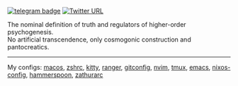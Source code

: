 [![telegram badge](https://img.shields.io/badge/%40vyorkin-telegram-%23fff)](https://t.me/vyorkin)
[![Twitter URL](https://img.shields.io/twitter/url?label=%40yorkin&url=https%3A%2F%2Ftwitter.com%2Fyorkin)](https://twitter.com/yorkin)

The nominal definition of truth and regulators of higher-order psychogenesis.  
No artificial transcendence, only cosmogonic construction and pantocreatics.

---

My configs: [macos](https://github.com/vyorkin/macos.git), [zshrc](https://github.com/vyorkin/zshrc), [kitty](https://github.com/vyorkin/kitty), [ranger](https://github.com/vyorkin/ranger), [gitconfig](https://github.com/vyorkin/gitconfig), [nvim](https://github.com/vyorkin/nvim), [tmux](https://github.com/vyorkin/tmux.conf),  [emacs](https://github.com/vyorkin/emacs.d), [nixos-config](https://github.com/vyorkin/nixos-config), [hammerspoon](https://gist.github.com/vyorkin/aaeffac936e374052e7a19d0805ad8a9), [zathurarc](https://gist.github.com/vyorkin/4b9c23bfd6310e5721ad3999b4fe2dbb)
